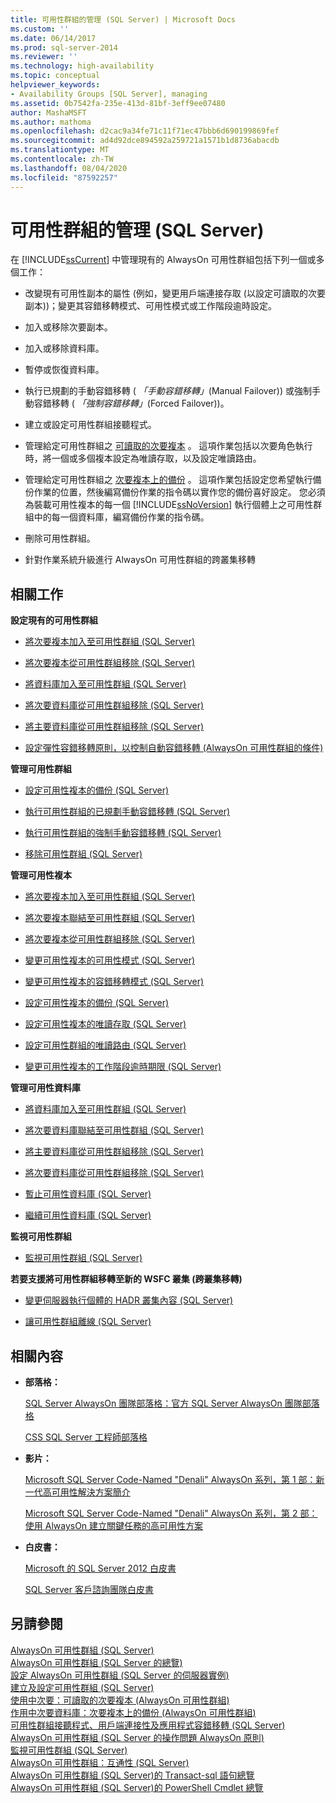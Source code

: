 ```yaml
---
title: 可用性群組的管理 (SQL Server) | Microsoft Docs
ms.custom: ''
ms.date: 06/14/2017
ms.prod: sql-server-2014
ms.reviewer: ''
ms.technology: high-availability
ms.topic: conceptual
helpviewer_keywords:
- Availability Groups [SQL Server], managing
ms.assetid: 0b7542fa-235e-413d-81bf-3eff9ee07480
author: MashaMSFT
ms.author: mathoma
ms.openlocfilehash: d2cac9a34fe71c11f71ec47bbb6d690199869fef
ms.sourcegitcommit: ad4d92dce894592a259721a1571b1d8736abacdb
ms.translationtype: MT
ms.contentlocale: zh-TW
ms.lasthandoff: 08/04/2020
ms.locfileid: "87592257"
---
```

# <a name="administration-of-an-availability-group-sql-server"></a>可用性群組的管理 (SQL Server)
  在 [!INCLUDE[ssCurrent](../../../includes/sscurrent-md.md)] 中管理現有的 AlwaysOn 可用性群組包括下列一個或多個工作：  
  
-   改變現有可用性副本的屬性 (例如，變更用戶端連接存取 (以設定可讀取的次要副本))；變更其容錯移轉模式、可用性模式或工作階段逾時設定。  
  
-   加入或移除次要副本。  
  
-   加入或移除資料庫。  
  
-   暫停或恢復資料庫。  
  
-   執行已規劃的手動容錯移轉 ( *「手動容錯移轉」*(Manual Failover)) 或強制手動容錯移轉 ( *「強制容錯移轉」*(Forced Failover))。  
  
-   建立或設定可用性群組接聽程式。  
  
-   管理給定可用性群組之 [可讀取的次要複本](active-secondaries-readable-secondary-replicas-always-on-availability-groups.md) 。 這項作業包括以次要角色執行時，將一個或多個複本設定為唯讀存取，以及設定唯讀路由。  
  
-   管理給定可用性群組之 [次要複本上的備份](active-secondaries-backup-on-secondary-replicas-always-on-availability-groups.md) 。 這項作業包括設定您希望執行備份作業的位置，然後編寫備份作業的指令碼以實作您的備份喜好設定。 您必須為裝載可用性複本的每一個 [!INCLUDE[ssNoVersion](../../../includes/ssnoversion-md.md)] 執行個體上之可用性群組中的每一個資料庫，編寫備份作業的指令碼。  
  
-   刪除可用性群組。  
  
-   針對作業系統升級進行 AlwaysOn 可用性群組的跨叢集移轉  
  
  
##  <a name="related-tasks"></a><a name="RelatedTasks"></a> 相關工作  
 **設定現有的可用性群組**  
  
-   [將次要複本加入至可用性群組 &#40;SQL Server&#41;](add-a-secondary-replica-to-an-availability-group-sql-server.md)  
  
-   [將次要複本從可用性群組移除 &#40;SQL Server&#41;](remove-a-secondary-replica-from-an-availability-group-sql-server.md)  
  
-   [將資料庫加入至可用性群組 &#40;SQL Server&#41;](availability-group-add-a-database.md)  
  
-   [將次要資料庫從可用性群組移除 &#40;SQL Server&#41;](remove-a-secondary-database-from-an-availability-group-sql-server.md)  
  
-   [將主要資料庫從可用性群組移除 &#40;SQL Server&#41;](remove-a-primary-database-from-an-availability-group-sql-server.md)  
  
-   [設定彈性容錯移轉原則，以控制自動容錯移轉 &#40;AlwaysOn 可用性群組的條件&#41;](configure-flexible-automatic-failover-policy.md)  
  
 **管理可用性群組**  
  
-   [設定可用性複本的備份 &#40;SQL Server&#41;](configure-backup-on-availability-replicas-sql-server.md)  
  
-   [執行可用性群組的已規劃手動容錯移轉 &#40;SQL Server&#41;](perform-a-planned-manual-failover-of-an-availability-group-sql-server.md)  
  
-   [執行可用性群組的強制手動容錯移轉 &#40;SQL Server&#41;](perform-a-forced-manual-failover-of-an-availability-group-sql-server.md)  
  
-   [移除可用性群組 &#40;SQL Server&#41;](remove-an-availability-group-sql-server.md)  
  
 **管理可用性複本**  
  
-   [將次要複本加入至可用性群組 &#40;SQL Server&#41;](add-a-secondary-replica-to-an-availability-group-sql-server.md)  
  
-   [將次要複本聯結至可用性群組 &#40;SQL Server&#41;](join-a-secondary-replica-to-an-availability-group-sql-server.md)  
  
-   [將次要複本從可用性群組移除 &#40;SQL Server&#41;](remove-a-secondary-replica-from-an-availability-group-sql-server.md)  
  
-   [變更可用性複本的可用性模式 &#40;SQL Server&#41;](change-the-availability-mode-of-an-availability-replica-sql-server.md)  
  
-   [變更可用性複本的容錯移轉模式 &#40;SQL Server&#41;](change-the-failover-mode-of-an-availability-replica-sql-server.md)  
  
-   [設定可用性複本的備份 &#40;SQL Server&#41;](configure-backup-on-availability-replicas-sql-server.md)  
  
-   [設定可用性複本的唯讀存取 &#40;SQL Server&#41;](configure-read-only-access-on-an-availability-replica-sql-server.md)  
  
-   [設定可用性群組的唯讀路由 &#40;SQL Server&#41;](configure-read-only-routing-for-an-availability-group-sql-server.md)  
  
-   [變更可用性複本的工作階段逾時期限 &#40;SQL Server&#41;](change-the-session-timeout-period-for-an-availability-replica-sql-server.md)  
  
 **管理可用性資料庫**  
  
-   [將資料庫加入至可用性群組 &#40;SQL Server&#41;](availability-group-add-a-database.md)  
  
-   [將次要資料庫聯結至可用性群組 &#40;SQL Server&#41;](join-a-secondary-database-to-an-availability-group-sql-server.md)  
  
-   [將主要資料庫從可用性群組移除 &#40;SQL Server&#41;](remove-a-primary-database-from-an-availability-group-sql-server.md)  
  
-   [將次要資料庫從可用性群組移除 &#40;SQL Server&#41;](remove-a-secondary-database-from-an-availability-group-sql-server.md)  
  
-   [暫止可用性資料庫 &#40;SQL Server&#41;](suspend-an-availability-database-sql-server.md)  
  
-   [繼續可用性資料庫 &#40;SQL Server&#41;](resume-an-availability-database-sql-server.md)  
  
 **監視可用性群組**  
  
-   [監視可用性群組 &#40;SQL Server&#41;](monitoring-of-availability-groups-sql-server.md)  
  
 **若要支援將可用性群組移轉至新的 WSFC 叢集 (跨叢集移轉)**  
  
-   [變更伺服器執行個體的 HADR 叢集內容 &#40;SQL Server&#41;](change-the-hadr-cluster-context-of-server-instance-sql-server.md)  
  
-   [讓可用性群組離線 &#40;SQL Server&#41;](../../take-an-availability-group-offline-sql-server.md)  
  
  
##  <a name="related-content"></a><a name="RelatedContent"></a> 相關內容  
  
-   **部落格：**  
  
     [SQL Server AlwaysOn 團隊部落格：官方 SQL Server AlwaysOn 團隊部落格](https://blogs.msdn.com/b/sqlalwayson/)  
  
     [CSS SQL Server 工程師部落格](https://blogs.msdn.com/b/psssql/)  
  
-   **影片：**  
  
     [Microsoft SQL Server Code-Named "Denali" AlwaysOn 系列，第 1 部：新一代高可用性解決方案簡介](https://channel9.msdn.com/Events/TechEd/NorthAmerica/2011/DBI302)  
  
     [Microsoft SQL Server Code-Named "Denali" AlwaysOn 系列，第 2 部：使用 AlwaysOn 建立關鍵任務的高可用性方案](https://channel9.msdn.com/Events/TechEd/NorthAmerica/2011/DBI404)  
  
-   **白皮書：**  
  
     [Microsoft 的 SQL Server 2012 白皮書](https://msdn.microsoft.com/library/hh403491.aspx)  
  
     [SQL Server 客戶諮詢團隊白皮書](http://sqlcat.com/)  
  
  
## <a name="see-also"></a>另請參閱  
 [AlwaysOn 可用性群組 &#40;SQL Server&#41;](always-on-availability-groups-sql-server.md)   
 [AlwaysOn 可用性群組 &#40;SQL Server 的總覽&#41;](overview-of-always-on-availability-groups-sql-server.md)   
 [設定 AlwaysOn 可用性群組 &#40;SQL Server 的伺服器實例&#41;](configuration-of-a-server-instance-for-always-on-availability-groups-sql-server.md)  
 [建立及設定可用性群組 &#40;SQL Server&#41;](creation-and-configuration-of-availability-groups-sql-server.md)   
 [使用中次要：可讀取的次要複本 &#40;AlwaysOn 可用性群組&#41;](active-secondaries-readable-secondary-replicas-always-on-availability-groups.md)   
 [作用中次要資料庫：次要複本上的備份 &#40;AlwaysOn 可用性群組&#41;](active-secondaries-backup-on-secondary-replicas-always-on-availability-groups.md)  
 [可用性群組接聽程式、用戶端連接性及應用程式容錯移轉 &#40;SQL Server&#41;](../../listeners-client-connectivity-application-failover.md)   
 [AlwaysOn 可用性群組 &#40;SQL Server 的操作問題 AlwaysOn 原則&#41;](always-on-policies-for-operational-issues-always-on-availability.md)   
 [監視可用性群組 &#40;SQL Server&#41;](monitoring-of-availability-groups-sql-server.md)   
 [AlwaysOn 可用性群組：互通性 &#40;SQL Server&#41;](always-on-availability-groups-interoperability-sql-server.md)   
 [AlwaysOn 可用性群組 &#40;SQL Server&#41;的 Transact-sql 語句總覽](transact-sql-statements-for-always-on-availability-groups.md)   
 [AlwaysOn 可用性群組 &#40;SQL Server&#41;的 PowerShell Cmdlet 總覽](overview-of-powershell-cmdlets-for-always-on-availability-groups-sql-server.md)  
  
